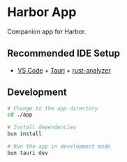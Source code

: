 # Harbor App

Companion app for Harbor.

## Recommended IDE Setup

- [VS Code](https://code.visualstudio.com/) + [Tauri](https://marketplace.visualstudio.com/items?itemName=tauri-apps.tauri-vscode) + [rust-analyzer](https://marketplace.visualstudio.com/items?itemName=rust-lang.rust-analyzer)

## Development

```bash
# Change to the app directory
cd ./app

# Install dependencies
bun install

# Run the app in development mode
bun tauri dev
```